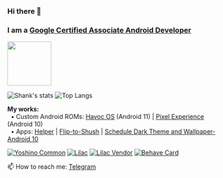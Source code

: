 ### Hi there 👋

### I am a [Google Certified Associate Android Developer](https://www.credential.net/8ac253ae-ee5a-4670-aa97-c1e0d1adf587?key=08622314ff7f4e343d1a265d100429a047b06698d6ed0c8e670e81e28ce12e4b#gs.co91yd)

<img src="https://api.accredible.com/v1/frontend/credential_website_embed_image/badge/56248814?key=08622314ff7f4e343d1a265d100429a047b06698d6ed0c8e670e81e28ce12e4b" height="100px" /><br>

![Shank's stats](https://github-readme-stats.vercel.app/api?username=shank03&count_private=true&show_icons=true&hide_border=true&custom_title=Github%20Stats&hide=issues,stars&title_color=1A73E8)
![Top Langs](https://github-readme-stats.vercel.app/api/top-langs/?username=shank03&langs_count=10&title_color=1A73E8&hide_border=true&hide_title=true&layout=compact)<br>

**My works:** <br>
&nbsp;&nbsp;&bull; Custom Android ROMs: [Havoc OS](https://forum.xda-developers.com/t/rom-havoc-os-4-1-official-r.4225905) (Android 11) | [Pixel Experience](https://forum.xda-developers.com/xperia-xz1-compact/development/rom-pixel-experience-10-0-plus-update-t4071563) (Android 10)<br>
&nbsp;&nbsp;&bull; Apps: [Helper](https://play.google.com/store/apps/details?id=com.utility.keeper) | [Flip-to-Shush](https://play.google.com/store/apps/details?id=com.alpha.dev.flip_to_shush) | [Schedule Dark Theme and Wallpaper-Android 10](https://play.google.com/store/apps/details?id=com.alpha.dev.schedule_dark_theme) <br>

[![Yoshino Common](https://github-readme-stats.vercel.app/api/pin/?username=shank03&repo=android_device_sony_yoshino-common&show_owner=true)](https://github.com/shank03/android_device_sony_yoshino-common)
[![Lilac](https://github-readme-stats.vercel.app/api/pin/?username=shank03&repo=android_device_sony_lilac&show_owner=true)](https://github.com/shank03/android_device_sony_lilac)
[![Lilac Vendor](https://github-readme-stats.vercel.app/api/pin/?username=shank03&repo=android_vendor_sony_lilac&show_owner=true)](https://github.com/shank03/android_vendor_sony_lilac)
[![Behave Card](https://github-readme-stats.vercel.app/api/pin/?username=Beesechurgers&repo=Behave&show_owner=true)](https://github.com/Beesechurgers/Behave)

📫 How to reach me: [Telegram](https://t.me/shank03)
